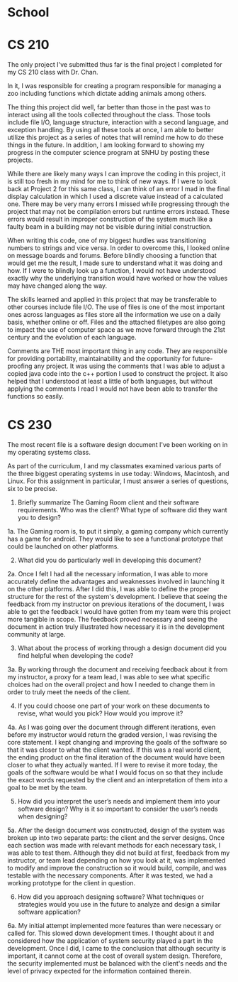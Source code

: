 # School
# CS 210
The only project I've submitted thus far is the final project I completed for my CS 210 class with Dr. Chan.

In it, I was responsible for creating a program responsible for managing a zoo including functions which dictate adding animals among others.

The thing this project did well, far better than those in the past was to interact using all the tools collected throughout the class. 
Those tools include file I/O, language structure, interaction with a second language, and exception handling.
By using all these tools at once, I am able to better utilize this project as a series of notes that will remind me how to do these things in the future.
In addition, I am looking forward to showing my progress in the computer science program at SNHU by posting these projects.

While there are likely many ways I can improve the coding in this project, it is still too fresh in my mind for me to think of new ways. 
If I were to look back at Project 2 for this same class, I can think of an error I mad in the final display calculation in which I used a discrete value instead of a calculated one.
There may be very many errors I missed while progressing through the project that may not be compilation errors but runtime errors instead. 
These errors would result in improper construction of the system much like a faulty beam in a building may not be visible during initial construction.

When writing this code, one of my biggest hurdles was transitioning numbers to strings and vice versa.
In order to overcome this, I looked online on message boards and forums.
Before blindly choosing a function that would get me the result, I made sure to understand what it was doing and how.
If I were to blindly look up a function, I would not have understood exactly why the underlying transition would have worked or how the values may have changed along the way.

The skills learned and applied in this project that may be transferable to other courses include file I/O.
The use of files is one of the most important ones across languages as files store all the information we use on a daily basis, whether online or off.
Files and the attached filetypes are also going to impact the use of computer space as we move forward through the 21st century and the evolution of each language.

Comments are THE most important thing in any code.
They are responsible for providing portability, maintainability and the opportunity for future-proofing any project.
It was using the comments that I was able to adjust a copied java code into the c++ portion I used to construct the project.
It also helped that I understood at least a little of both languages, but without applying the comments I read I would not have been able to transfer the functions so easily.

# CS 230
The most recent file is a software design document I've been working on in my operating systems class. 

As part of the curriculum, I and my classmates examined various parts of the three biggest operating systems in use today: Windows, Macintosh, and Linux.
For this assignment in particular, I must answer a series of questions, six to be precise. 

1. Briefly summarize The Gaming Room client and their software requirements. Who was the client? What type of software did they want you to design?

1a. The Gaming room is, to put it simply, a gaming company which currently has a game for android. They would like to see a functional prototype that could be launched on other platforms. 

2. What did you do particularly well in developing this document?

2a. Once I felt I had all the necessary information, I was able to more accurately define the advantages and weaknesses involved in launching it on the other platforms. After I did this, I was able to define the proper structure for the rest of the system's development. I believe that seeing the feedback from my instructor on previous iterations of the document, I was able to get the feedback I would have gotten from my team were this project more tangible in scope. The feedback proved necessary and seeing the document in action truly illustrated how necessary it is in the development community at large. 

3. What about the process of working through a design document did you find helpful when developing the code?

3a. By working through the document and receiving feedback about it from my instructor, a proxy for a  team lead, I was able to see what specific choices had on the overall project and how I needed to change them in order to truly meet the needs of the client. 

4. If you could choose one part of your work on these documents to revise, what would you pick? How would you improve it?

4a. As I was going over the document through different iterations, even before my instructor would return the graded version, I was revising the core statement. I kept changing and improving the goals of the software so that it was closer to what the client wanted. If this was a real world client, the ending product on the final iteration of the document would have been closer to what they actually wanted. If I were to revise it more today, the goals of the software would be what I would focus on so that they include the exact words requested by the client and an interpretation of them into a goal to be met by the team. 

5. How did you interpret the user’s needs and implement them into your software design? Why is it so important to consider the user’s needs when designing?

5a. After the design document was constructed, design of the system was broken up into two separate parts: the client and the server designs. Once each section was made with relevant methods for each necessary task, I was able to test them. Although they did not build at first, feedback from my instructor, or team lead depending on how you look at it, was implemented to modify and improve the construction so it would build, compile, and was testable with the necessary components. After it was tested, we had a working prototype for the client in question. 

6. How did you approach designing software? What techniques or strategies would you use in the future to analyze and design a similar software application?

6a. My initial attempt implemented more features than were necessary or called for. This slowed down development times. I thought about it and considered how the application of system security played a part in the development. Once I did, I came to the conclusion that although security is important, it cannot come at the cost of overall system design. Therefore, the security implemented must be balanced with the client's needs and the level of privacy expected for the information contained therein. 
